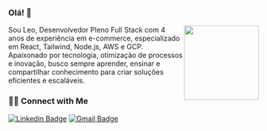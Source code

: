 ### Olá! 🖖

<img align='right' src='https://github.com/Rishit-dagli/Rishit-dagli/blob/master/images/octocat-anime.gif' width='150"'>

<!-- I'm Leo Santos, a software engineer 💻 with over 4 years of experience in the industry 🌟. I specialize in building scalable and reliable systems using modern technologies such as microservices 🚀 and front-end applications 🎨.
I am currently focused on developing new and innovative solutions using cutting-edge technologies 🦄, with a particular interest in cloud native applications 🌩.
-->

Sou Leo, Desenvolvedor Pleno Full Stack com 4 anos de experiência em e-commerce, especializado em React, Tailwind, Node.js, AWS e GCP. Apaixonado por tecnologia, otimização de processos e inovação, busco sempre aprender, ensinar e compartilhar conhecimento para criar soluções eficientes e escaláveis.

<footer>

### 🤝🏻 Connect with Me

  [![Linkedin Badge](https://img.shields.io/badge/LinkedIn-0077B5?style=flat-square&logo=LinkedIn&logoSize=10&label=leosantos&link=https://www.linkedin.com/in/leonardosant02)](https://www.linkedin.com/in/leonardosant02) 
  [![Gmail Badge](https://img.shields.io/badge/leonardosantosx0077@gmail.com-c14438?style=flat-square&logo=Gmail&logoColor=white&link=mailto:leonardosantosx0077@gmail.com)](mailto:leonardosantosx0077@gmail.com) 

</footer>
